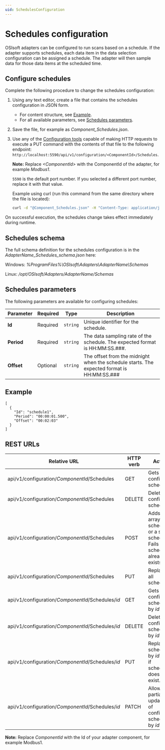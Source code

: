 ```yaml
---
uid: SchedulesConfiguration
---
```


# Schedules configuration

OSIsoft adapters can be configured to run scans based on a schedule. If the adapter supports schedules, each data item in the data selection configuration can be assigned a schedule. The adapter will then sample data for those data items at the scheduled time.

## Configure schedules

Complete the following procedure to change the schedules configuration:

1. Using any text editor, create a file that contains the schedules configuration in JSON form.
    - For content structure, see [Example](#example).
    - For all available parameters, see [Schedules parameters](#schedules-parameters).

2. Save the file, for example as *Component_Schedules.json*.

3. Use any of the [Configuration tools](xref:ConfigurationTools) capable of making HTTP requests to execute a PUT command with the contents of that file to the following endpoint: `http://localhost:5590/api/v1/configuration/<ComponentId>/Schedules`.

    **Note:**  Replace _&lt;ComponentId&gt;_ with the ComponentId of the adapter, for example _Modbus1_.

    `5590` is the default port number. If you selected a different port number, replace it with that value.

    Example using curl (run this command from the same directory where the file is located):

    ```bash
    curl -d "@Component_Schedules.json" -H "Content-Type: application/json" -X PUT "http://localhost:5590/api/v1/configuration/<ComponentId>/Schedules"
    ```

On successful execution, the schedules change takes effect immediately during runtime.

## Schedules schema

The full schema definition for the schedules configuration is in the  _AdapterName_Schedules_schema.json_ here:

Windows: *%ProgramFiles%\OSIsoft\Adapters\AdapterName\Schemas*

Linux: */opt/OSIsoft/Adapters/AdapterName/Schemas*

## Schedules parameters

The following parameters are available for configuring schedules:

| Parameter                | Required | Type      | Description |
| ------------------------ | -------- | --------- | ----------- |
|**Id**              | Required | `string` | Unique identifier for the schedule. |
|**Period** | Required | `string` | The data sampling rate of the schedule. The expected format is HH:MM:SS.###. |
|**Offset**     | Optional | `string` | The offset from the midnight when the schedule starts. The expected format is HH:MM:SS.### |

## Example

```code
[
  {
    "Id": "schedule1",
    "Period": "00:00:01.500",
    "Offset": "00:02:03"
  }
]
```

## REST URLs

| Relative URL | HTTP verb | Action |
| ------------ | --------- | ------ |
| api/v1/configuration/_ComponentId_/Schedules      | GET       | Gets all configured schedules. |
| api/v1/configuration/_ComponentId_/Schedules      | DELETE    | Deletes all configured schedules. |
| api/v1/configuration/_ComponentId_/Schedules      | POST      | Adds an array of schedules or a single schedule. Fails if any schedule already exists. |
| api/v1/configuration/_ComponentId_/Schedules      | PUT       | Replaces all schedules. |
| api/v1/configuration/_ComponentId_/Schedules/*id* | GET       | Gets configured schedule by *id*. |
| api/v1/configuration/_ComponentId_/Schedules/*id*| DELETE     | Deletes configured schedule by *id*. |
| api/v1/configuration/_ComponentId_/Schedules/*id* | PUT       | Replaces schedule by *id*. Fails if schedule does not exist. |
| api/v1/configuration/_ComponentId_/Schedules/*id* | PATCH     | Allows partial updating of configured schedule by *id*. |

**Note:** Replace *ComponentId* with the Id of your adapter component, for example Modbus1.
